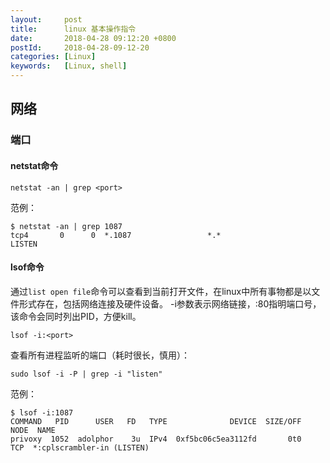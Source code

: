 ```yaml
---
layout:     post
title:      linux 基本操作指令
date:       2018-04-28 09:12:20 +0800
postId:     2018-04-28-09-12-20
categories: [Linux]
keywords:   [Linux, shell]
---
```


## 网络

### 端口

#### netstat命令
```shell
netstat -an | grep <port>
```

范例：

```shell
$ netstat -an | grep 1087
tcp4       0      0  *.1087                 *.*                    LISTEN    
```

#### lsof命令 

通过`list open file`命令可以查看到当前打开文件，在linux中所有事物都是以文件形式存在，包括网络连接及硬件设备。
-i参数表示网络链接，:80指明端口号，该命令会同时列出PID，方便kill。

```shell
lsof -i:<port>
```

查看所有进程监听的端口（耗时很长，慎用）：
```shell
sudo lsof -i -P | grep -i "listen"
```

范例：
```shell
$ lsof -i:1087
COMMAND   PID      USER   FD   TYPE              DEVICE  SIZE/OFF  NODE  NAME
privoxy  1052  adolphor    3u  IPv4  0xf5bc06c5ea3112fd       0t0   TCP  *:cplscrambler-in (LISTEN)
```
